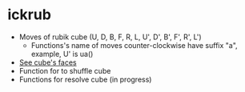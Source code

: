 # ickrub

- Moves of rubik cube (U, D, B, F, R, L, U', D', B', F', R', L')
  - Functions's name of moves counter-clockwise have suffix "a", example, U' is ua()
- [See cube's faces](https://viniceosm.github.io/ickrub)
- Function for to shuffle cube
- Functions for resolve cube (in progress)
